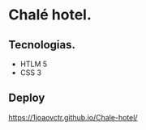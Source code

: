 # Chalé hotel.

## Tecnologias.
- HTLM 5
- CSS 3

## Deploy
https://1joaovctr.github.io/Chale-hotel/
